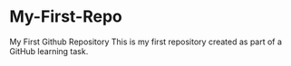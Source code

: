 # My-First-Repo
My First Github Repository
This is my first repository created as part of a GitHub learning task.
